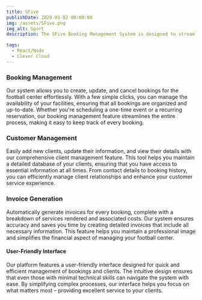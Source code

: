 ```yaml
---
title: SFive
publishDate: 2020-03-02 00:00:00
img: /assets/SFive.png
img_alt: Sport
description: The SFive Booking Management System is designed to streamline and manage the operations of the SFive football center. This application allows for easy handling of bookings, adding new clients, and generating invoices for bookings.

tags:
  - React/Node
  - Clever Cloud
---
```


### Booking Management

Our system allows you to create, update, and cancel bookings for the football center effortlessly. With a few simple clicks, you can manage the availability of your facilities, ensuring that all bookings are organized and up-to-date. Whether you're scheduling a one-time event or a recurring reservation, our booking management feature streamlines the entire process, making it easy to keep track of every booking.

### Customer Management

Easily add new clients, update their information, and view their details with our comprehensive client management feature. This tool helps you maintain a detailed database of your clients, ensuring that you have access to essential information at all times. From contact details to booking history, you can efficiently manage client relationships and enhance your customer service experience.

### Invoice Generation

Automatically generate invoices for every booking, complete with a breakdown of services rendered and associated costs. Our system ensures accuracy and saves you time by creating detailed invoices that include all necessary information. This feature helps you maintain a professional image and simplifies the financial aspect of managing your football center.

#### User-Friendly Interface

Our platform features a user-friendly interface designed for quick and efficient management of bookings and clients. The intuitive design ensures that even those with minimal technical skills can navigate the system with ease. By simplifying complex processes, our interface helps you focus on what matters most – providing excellent service to your clients.
